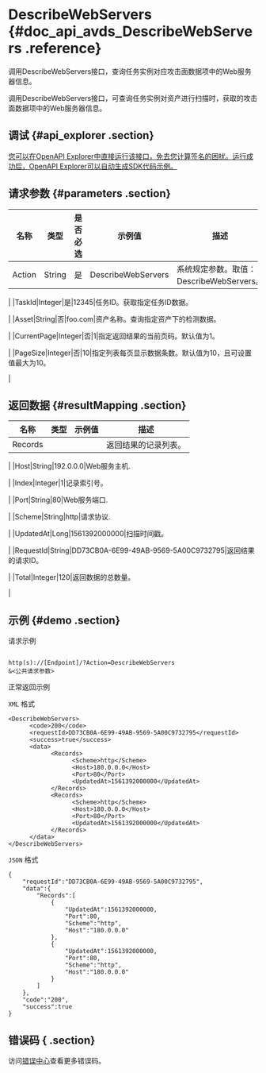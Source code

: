 # DescribeWebServers {#doc_api_avds_DescribeWebServers .reference}

调用DescribeWebServers接口，查询任务实例对应攻击面数据项中的Web服务器信息。

调用DescribeWebServers接口，可查询任务实例对资产进行扫描时，获取的攻击面数据项中的Web服务器信息。

## 调试 {#api_explorer .section}

[您可以在OpenAPI Explorer中直接运行该接口，免去您计算签名的困扰。运行成功后，OpenAPI Explorer可以自动生成SDK代码示例。](https://api.aliyun.com/#product=avds&api=DescribeWebServers&type=RPC&version=2017-11-29)

## 请求参数 {#parameters .section}

|名称|类型|是否必选|示例值|描述|
|--|--|----|---|--|
|Action|String|是|DescribeWebServers|系统规定参数。取值：DescribeWebServers。

 |
|TaskId|Integer|是|12345|任务ID。获取指定任务ID数据。

 |
|Asset|String|否|foo.com|资产名称。查询指定资产下的检测数据。

 |
|CurrentPage|Integer|否|1|指定返回结果的当前页码。默认值为1。

 |
|PageSize|Integer|否|10|指定列表每页显示数据条数。默认值为10，且可设置值最大为10。

 |

## 返回数据 {#resultMapping .section}

|名称|类型|示例值|描述|
|--|--|---|--|
|Records| | |返回结果的记录列表。

 |
|Host|String|192.0.0.0|Web服务主机.

 |
|Index|Integer|1|记录索引号。

 |
|Port|String|80|Web服务端口.

 |
|Scheme|String|http|请求协议.

 |
|UpdatedAt|Long|1561392000000|扫描时间戳。

 |
|RequestId|String|DD73CB0A-6E99-49AB-9569-5A00C9732795|返回结果的请求ID。

 |
|Total|Integer|120|返回数据的总数量。

 |

## 示例 {#demo .section}

请求示例

``` {#request_demo}

http(s)://[Endpoint]/?Action=DescribeWebServers
&<公共请求参数>

```

正常返回示例

`XML` 格式

``` {#xml_return_success_demo}
<DescribeWebServers>
	  <code>200</code>
	  <requestId>DD73CB0A-6E99-49AB-9569-5A00C9732795</requestId>
	  <success>true</success>
	  <data>
		    <Records>
			      <Scheme>http</Scheme>
			      <Host>180.0.0.0</Host>
			      <Port>80</Port>
			      <UpdatedAt>1561392000000</UpdatedAt>
		    </Records>
		    <Records>
			      <Scheme>http</Scheme>
			      <Host>180.0.0.0</Host>
			      <Port>80</Port>
			      <UpdatedAt>1561392000000</UpdatedAt>
		    </Records>
	  </data>
</DescribeWebServers>
```

`JSON` 格式

``` {#json_return_success_demo}
{
	"requestId":"DD73CB0A-6E99-49AB-9569-5A00C9732795",
	"data":{
		"Records":[
			{
				"UpdatedAt":1561392000000,
				"Port":80,
				"Scheme":"http",
				"Host":"180.0.0.0"
			},
			{
				"UpdatedAt":1561392000000,
				"Port":80,
				"Scheme":"http",
				"Host":"180.0.0.0"
			}
		]
	},
	"code":"200",
	"success":true
}
```

## 错误码 { .section}

访问[错误中心](https://error-center.alibabacloud.com/status/product/avds)查看更多错误码。

